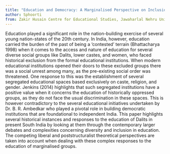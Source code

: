 ```yaml
---
title: "Education and Democracy: A Marginalised Perspective on Inclusion"
author: Sphoorti
from: Zakir Husain Centre for Educational Studies, Jawaharlal Nehru University, Delhi
---
```


Education played a significant role in the nation-building exercise of several young nation-states of the 20th century. In India, however, education carried the burden of the past of being a ‘contested’ terrain (Bhattacharya 1998) when it comes to the access and nature of education for several diverse social groups like Dalits, lower castes, and women, who faced historical exclusion from the formal educational institutions. When modern educational institutions opened their doors to these excluded groups there was a social unrest among many, as the pre-existing social order was threatened. One response to this was the establishment of several segregated educational spaces based exclusively on caste, religion, and gender. Jenkins (2014) highlights that such segregated institutions have a positive value when it concerns the education of historically oppressed groups, as they do not face the usual discrimination in these spaces. This is however contradictory to the several educational initiatives undertaken by Dr. B. R. Ambedkar who played a pivotal role in building democratic institutions that are foundational to independent India. This paper highlights several historical instances and responses to the education of Dalits in present South India by looking at them through the contemporary larger debates and complexities concerning diversity and inclusion in education. The competing liberal and poststructuralist theoretical perspectives are taken into account when dealing with these complex responses to the education of marginalised groups.